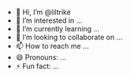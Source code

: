 - 👋 Hi, I’m @liltrike
- 👀 I’m interested in ...
- 🌱 I’m currently learning ...
- 💞️ I’m looking to collaborate on ...
- 📫 How to reach me ...
- 😄 Pronouns: ...
- ⚡ Fun fact: ...

<!---
liltrike/liltrike is a ✨ special ✨ repository because its `README.md` (this file) appears on your GitHub profile.
You can click the Preview link to take a look at your changes.
--->
